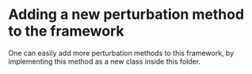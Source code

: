 # Adding a new perturbation method to the framework
One can easily add more perturbation methods to this framework, by implementing this method as a new class inside this folder.
